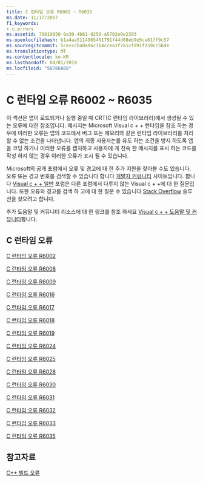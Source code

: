 ```yaml
---
title: C 런타임 오류 R6002 ~ R6035
ms.date: 11/17/2017
f1_keywords:
- c.errors
ms.assetid: 78019050-9a30-4b61-8250-a5702e0e2393
ms.openlocfilehash: b1a4aa5114965451791f44d88eb9e5ca61ff9c57
ms.sourcegitcommit: 5cecccba0a96c1b4ccea1f7a1cfd91f259cc5bde
ms.translationtype: MT
ms.contentlocale: ko-KR
ms.lasthandoff: 04/01/2019
ms.locfileid: "58766888"
---
```

# <a name="c-runtime-errors-r6002-through-r6035"></a>C 런타임 오류 R6002 ~ R6035

이 섹션은 앱이 로드되거나 실행 중일 때 CRT(C 런타임 라이브러리)에서 생성될 수 있는 오류에 대한 참조입니다. 메시지는 Microsoft Visual c + + 런타임을 참조 하는 경우에 이러한 오류는 앱의 코드에서 버그 또는 메모리와 같은 런타임 라이브러리를 처리할 수 없는 조건을 나타냅니다. 앱의 최종 사용자는를 유도 하는 조건을 방지 하도록 앱을 코딩 하거나 이러한 오류를 캡처하고 사용자에 게 친숙 한 메시지를 표시 하는 코드를 작성 하지 않는 경우 이러한 오류가 표시 될 수 있습니다.

Microsoft의 공개 포럼에서 오류 및 경고에 대 한 추가 지원을 찾아볼 수도 있습니다. 오류 또는 경고 번호를 검색할 수 있습니다 합니다 [개발자 커뮤니티](https://developercommunity.visualstudio.com) 사이트입니다. 합니다 [Visual c + + 일반](https://social.msdn.microsoft.com/Forums/vstudio/home?forum=vcgeneral) 포럼은 다른 포럼에서 다루지 않는 Visual c + +에 대 한 질문입니다. 또한 오류와 경고를 검색 하 고에 대 한 질문 수 있습니다 [Stack Overflow](http://stackoverflow.com/) 솔루션을 찾으려고 합니다.

추가 도움말 및 커뮤니티 리소스에 대 한 링크를 참조 하세요 [Visual c + + 도움말 및 커뮤니티](../../overview/visual-cpp-help-and-community.md)합니다.

## <a name="c-runtime-errors"></a>C 런타임 오류

[C 런타임 오류 R6002](../../error-messages/tool-errors/c-runtime-error-r6002.md)

[C 런타임 오류 R6008](../../error-messages/tool-errors/c-runtime-error-r6008.md)

[C 런타임 오류 R6009](../../error-messages/tool-errors/c-runtime-error-r6009.md)

[C 런타임 오류 R6016](../../error-messages/tool-errors/c-runtime-error-r6016.md)

[C 런타임 오류 R6017](../../error-messages/tool-errors/c-runtime-error-r6017.md)

[C 런타임 오류 R6018](../../error-messages/tool-errors/c-runtime-error-r6018.md)

[C 런타임 오류 R6019](../../error-messages/tool-errors/c-runtime-error-r6019.md)

[C 런타임 오류 R6024](../../error-messages/tool-errors/c-runtime-error-r6024.md)

[C 런타임 오류 R6025](../../error-messages/tool-errors/c-runtime-error-r6025.md)

[C 런타임 오류 R6028](../../error-messages/tool-errors/c-runtime-error-r6028.md)

[C 런타임 오류 R6030](../../error-messages/tool-errors/c-runtime-error-r6030.md)

[C 런타임 오류 R6031](../../error-messages/tool-errors/c-runtime-error-r6031.md)

[C 런타임 오류 R6032](../../error-messages/tool-errors/c-runtime-error-r6032.md)

[C 런타임 오류 R6033](../../error-messages/tool-errors/c-runtime-error-r6033.md)

[C 런타임 오류 R6035](../../error-messages/tool-errors/c-runtime-error-r6035.md)

## <a name="see-also"></a>참고자료

[C++ 빌드 오류](../../error-messages/compiler-errors-1/c-cpp-build-errors.md)